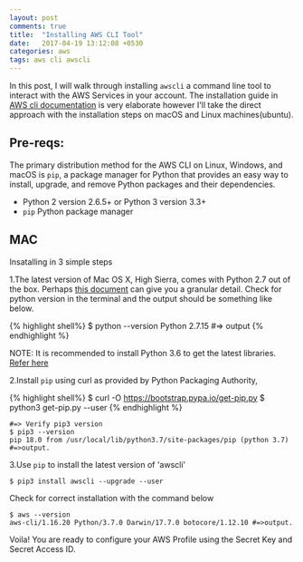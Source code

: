 ```yaml
---
layout: post
comments: true
title:  "Installing AWS CLI Tool"
date:   2017-04-19 13:12:08 +0530
categories: aws
tags: aws cli awscli
---
```

In this post, I will walk through installing `awscli` a command line tool to interact with the AWS Services in your account. The installation guide in [AWS cli documentation](https://docs.aws.amazon.com/cli/latest/userguide/installing.html) is very elaborate however I'll take the direct approach with the installation steps on macOS and Linux machines(ubuntu).

## Pre-reqs:
The primary distribution method for the AWS CLI on Linux, Windows, and macOS is `pip`, a package manager for Python that provides an easy way to install, upgrade, and remove Python packages and their dependencies.
* Python 2 version 2.6.5+ or Python 3 version 3.3+
* `pip` Python package manager

## MAC
Insatalling in 3 simple steps

1.The latest version of Mac OS X, High Sierra, comes with Python 2.7 out of the box. Perhaps [this document](https://docs.python-guide.org/starting/install/osx/) can give you a granular detail. Check for python version in the terminal and the output should be something like below.

{% highlight shell%}
$ python --version
Python 2.7.15 #=> output
{% endhighlight %}

NOTE: It is recommended to install Python 3.6 to get the latest libraries. [Refer here](https://wsvincent.com/install-python3-mac/)

2.Install `pip` using curl as provided by Python Packaging Authority,

{% highlight shell%}
$ curl -O https://bootstrap.pypa.io/get-pip.py
$ python3 get-pip.py --user
{% endhighlight %}

```shell
#=> Verify pip3 version
$ pip3 --version
pip 18.0 from /usr/local/lib/python3.7/site-packages/pip (python 3.7) #=>output.
```

3.Use `pip` to install the latest version of 'awscli'
```shell
$ pip3 install awscli --upgrade --user
```

Check for correct installation with the command below
```shell
$ aws --version
aws-cli/1.16.20 Python/3.7.0 Darwin/17.7.0 botocore/1.12.10 #=>output.
```

Voila! You are ready to configure your AWS  Profile using the Secret Key and Secret Access ID.
